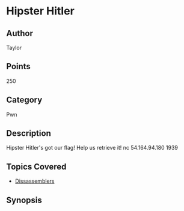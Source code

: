 # Hipster Hitler

## Author
Taylor
## Points
250
## Category
Pwn
## Description
Hipster Hitler's got our flag! Help us retrieve it!
nc 54.164.94.180 1939
## Topics Covered

- [Dissassemblers](/reverse-engineering/what-are-disassemblers/)
## Synopsis

